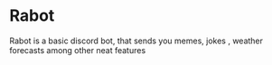 # Rabot
 Rabot is a basic discord bot, that sends you memes, jokes , weather forecasts among other neat features 
